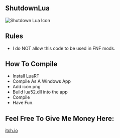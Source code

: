 ## ShutdownLua
![Shutdown Lua Icon](https://github.com/ParaMattKoopa/ShutdownLua/blob/main/icon.png?raw=true)

## Rules
- I do NOT allow this code to be used in FNF mods.

## How To Compile
- Install LuaRT
- Compile As A Windows App
- Add icon.png
- Build lua52.dll into the app
- Compile
- Have Fun.

## Feel Free To Give Me Money Here:

[itch.io](https://paramattkoopa-lolking.itch.io/sdl)
